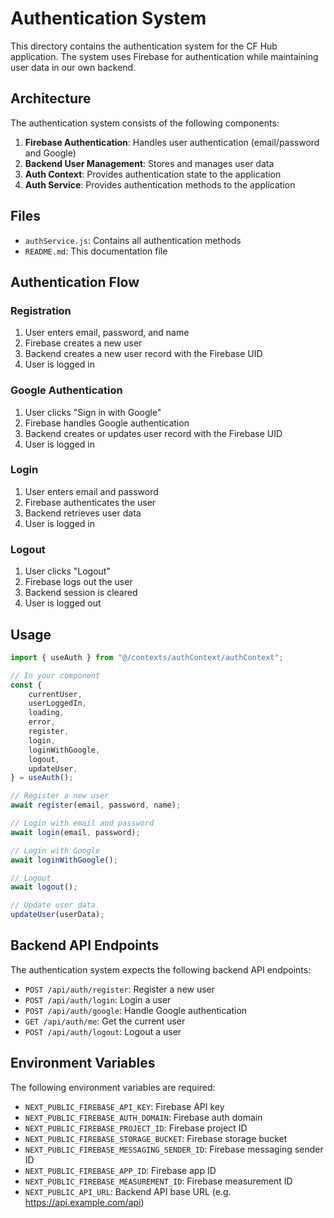 # Authentication System

This directory contains the authentication system for the CF Hub application. The system uses Firebase for authentication while maintaining user data in our own backend.

## Architecture

The authentication system consists of the following components:

1. **Firebase Authentication**: Handles user authentication (email/password and Google)
2. **Backend User Management**: Stores and manages user data
3. **Auth Context**: Provides authentication state to the application
4. **Auth Service**: Provides authentication methods to the application

## Files

- `authService.js`: Contains all authentication methods
- `README.md`: This documentation file

## Authentication Flow

### Registration

1. User enters email, password, and name
2. Firebase creates a new user
3. Backend creates a new user record with the Firebase UID
4. User is logged in

### Google Authentication

1. User clicks "Sign in with Google"
2. Firebase handles Google authentication
3. Backend creates or updates user record with the Firebase UID
4. User is logged in

### Login

1. User enters email and password
2. Firebase authenticates the user
3. Backend retrieves user data
4. User is logged in

### Logout

1. User clicks "Logout"
2. Firebase logs out the user
3. Backend session is cleared
4. User is logged out

## Usage

```javascript
import { useAuth } from "@/contexts/authContext/authContext";

// In your component
const {
	currentUser,
	userLoggedIn,
	loading,
	error,
	register,
	login,
	loginWithGoogle,
	logout,
	updateUser,
} = useAuth();

// Register a new user
await register(email, password, name);

// Login with email and password
await login(email, password);

// Login with Google
await loginWithGoogle();

// Logout
await logout();

// Update user data
updateUser(userData);
```

## Backend API Endpoints

The authentication system expects the following backend API endpoints:

- `POST /api/auth/register`: Register a new user
- `POST /api/auth/login`: Login a user
- `POST /api/auth/google`: Handle Google authentication
- `GET /api/auth/me`: Get the current user
- `POST /api/auth/logout`: Logout a user

## Environment Variables

The following environment variables are required:

- `NEXT_PUBLIC_FIREBASE_API_KEY`: Firebase API key
- `NEXT_PUBLIC_FIREBASE_AUTH_DOMAIN`: Firebase auth domain
- `NEXT_PUBLIC_FIREBASE_PROJECT_ID`: Firebase project ID
- `NEXT_PUBLIC_FIREBASE_STORAGE_BUCKET`: Firebase storage bucket
- `NEXT_PUBLIC_FIREBASE_MESSAGING_SENDER_ID`: Firebase messaging sender ID
- `NEXT_PUBLIC_FIREBASE_APP_ID`: Firebase app ID
- `NEXT_PUBLIC_FIREBASE_MEASUREMENT_ID`: Firebase measurement ID
- `NEXT_PUBLIC_API_URL`: Backend API base URL (e.g. https://api.example.com/api)
